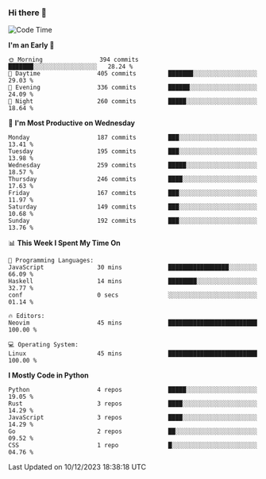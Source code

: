 ### Hi there 👋
<!--START_SECTION:waka-->
![Code Time](http://img.shields.io/badge/Code%20Time-206%20hrs%2029%20mins-blue)

**I'm an Early 🐤** 

```text
🌞 Morning                394 commits         ███████░░░░░░░░░░░░░░░░░░   28.24 % 
🌆 Daytime                405 commits         ███████░░░░░░░░░░░░░░░░░░   29.03 % 
🌃 Evening                336 commits         ██████░░░░░░░░░░░░░░░░░░░   24.09 % 
🌙 Night                  260 commits         █████░░░░░░░░░░░░░░░░░░░░   18.64 % 
```
📅 **I'm Most Productive on Wednesday** 

```text
Monday                   187 commits         ███░░░░░░░░░░░░░░░░░░░░░░   13.41 % 
Tuesday                  195 commits         ███░░░░░░░░░░░░░░░░░░░░░░   13.98 % 
Wednesday                259 commits         █████░░░░░░░░░░░░░░░░░░░░   18.57 % 
Thursday                 246 commits         ████░░░░░░░░░░░░░░░░░░░░░   17.63 % 
Friday                   167 commits         ███░░░░░░░░░░░░░░░░░░░░░░   11.97 % 
Saturday                 149 commits         ███░░░░░░░░░░░░░░░░░░░░░░   10.68 % 
Sunday                   192 commits         ███░░░░░░░░░░░░░░░░░░░░░░   13.76 % 
```


📊 **This Week I Spent My Time On** 

```text
💬 Programming Languages: 
JavaScript               30 mins             █████████████████░░░░░░░░   66.09 % 
Haskell                  14 mins             ████████░░░░░░░░░░░░░░░░░   32.77 % 
conf                     0 secs              ░░░░░░░░░░░░░░░░░░░░░░░░░   01.14 % 

🔥 Editors: 
Neovim                   45 mins             █████████████████████████   100.00 % 

💻 Operating System: 
Linux                    45 mins             █████████████████████████   100.00 % 
```

**I Mostly Code in Python** 

```text
Python                   4 repos             █████░░░░░░░░░░░░░░░░░░░░   19.05 % 
Rust                     3 repos             ████░░░░░░░░░░░░░░░░░░░░░   14.29 % 
JavaScript               3 repos             ████░░░░░░░░░░░░░░░░░░░░░   14.29 % 
Go                       2 repos             ██░░░░░░░░░░░░░░░░░░░░░░░   09.52 % 
CSS                      1 repo              █░░░░░░░░░░░░░░░░░░░░░░░░   04.76 % 
```




 Last Updated on 10/12/2023 18:38:18 UTC
<!--END_SECTION:waka-->

<!--
**YoganshSharma/YoganshSharma** is a ✨ _special_ ✨ repository because its `README.md` (this file) appears on your GitHub profile.

Here are some ideas to get you started:

- 🔭 I’m currently working on ...
- 🌱 I’m currently learning ...
- 👯 I’m looking to collaborate on ...
- 🤔 I’m looking for help with ...
- 💬 Ask me about ...
- 📫 How to reach me: ...
- 😄 Pronouns: ...
- ⚡ Fun fact: ...
-->

